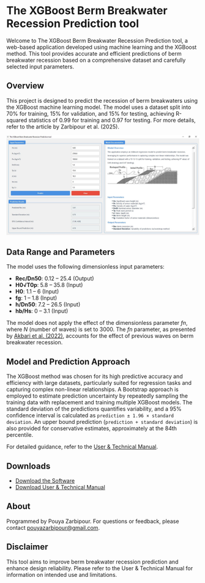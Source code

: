 # The XGBoost Berm Breakwater Recession Prediction tool

Welcome to The XGBoost Berm Breakwater Recession Prediction tool, a web-based application developed using machine learning and the XGBoost method. This tool provides accurate and efficient predictions of berm breakwater recession based on a comprehensive dataset and carefully selected input parameters.

## Overview

This project is designed to predict the recession of berm breakwaters using the XGBoost machine learning model. The model uses a dataset split into 70% for training, 15% for validation, and 15% for testing, achieving R-squared statistics of 0.99 for training and 0.97 for testing. For more details, refer to the article by Zarbipour et al. (2025).

![Main Page GUI](https://github.com/Pouyazarbipour/The-XG-Boost-Berm-Breakwater-Recession-Prediction-tools/blob/main/GUI%20pic/main_page.JPG)

## Data Range and Parameters

The model uses the following dimensionless input parameters:

- **Rec/Dn50**: 0.12 – 25.4 (Output)
- **H0√T0p**: 5.8 – 35.8 (Input)
- **H0**: 1.1 – 6 (Input)
- **fg**: 1 – 1.8 (Input)
- **h/Dn50**: 7.2 – 26.5 (Input)
- **hb/Hs**: 0 – 3.1 (Input)

The model does not apply the effect of the dimensionless parameter *fn*, where *N* (number of waves) is set to 3000. The *fn* parameter, as presented by [Akbari et al. (2022)](https://doi.org/10.1016/j.oceaneng.2024.119465), accounts for the effect of previous waves on berm breakwater recession.

## Model and Prediction Approach

The XGBoost method was chosen for its high predictive accuracy and efficiency with large datasets, particularly suited for regression tasks and capturing complex non-linear relationships. A Bootstrap approach is employed to estimate prediction uncertainty by repeatedly sampling the training data with replacement and training multiple XGBoost models. The standard deviation of the predictions quantifies variability, and a 95% confidence interval is calculated as `prediction ± 1.96 × standard deviation`. An upper bound prediction (`prediction + standard deviation`) is also provided for conservative estimates, approximately at the 84th percentile.

For detailed guidance, refer to the [User & Technical Manual](https://coastalhydlab.ir/software/xgb-bbrp/manual).

## Downloads

- [Download the Software](https://drive.google.com/file/d/1xDbzpUAMEwoJ3jnKcOECaG23iwRccPXW/view?usp=sharing)
- [Download User & Technical Manual](https://drive.google.com/file/d/1xDbzpUAMEwoJ3jnKcOECaG23iwRccPXW/view?usp=sharing)

## About

Programmed by Pouya Zarbipour. For questions or feedback, please contact [pouyazarbipour@gmail.com](mailto:pouyazarbipour@gmail.com).

## Disclaimer

This tool aims to improve berm breakwater recession prediction and enhance design reliability. Please refer to the User & Technical Manual for information on intended use and limitations.
